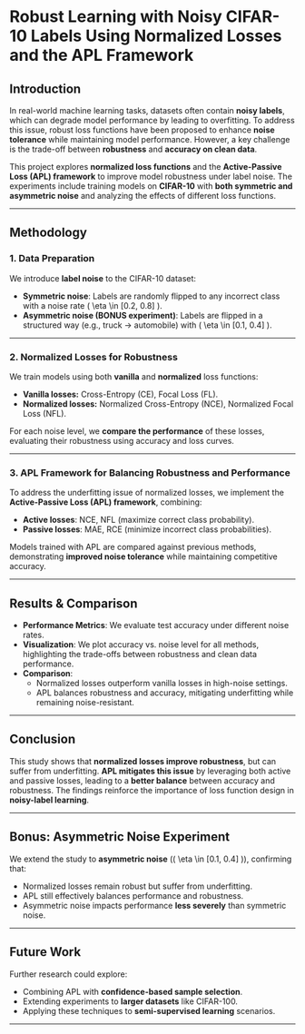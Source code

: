 # Robust Learning with Noisy CIFAR-10 Labels Using Normalized Losses and the APL Framework

## Introduction
In real-world machine learning tasks, datasets often contain **noisy labels**, which can degrade model performance by leading to overfitting. To address this issue, robust loss functions have been proposed to enhance **noise tolerance** while maintaining model performance. However, a key challenge is the trade-off between **robustness** and **accuracy on clean data**. 

This project explores **normalized loss functions** and the **Active-Passive Loss (APL) framework** to improve model robustness under label noise. The experiments include training models on **CIFAR-10** with **both symmetric and asymmetric noise** and analyzing the effects of different loss functions.

---

## **Methodology**

### **1. Data Preparation**
We introduce **label noise** to the CIFAR-10 dataset:  
- **Symmetric noise**: Labels are randomly flipped to any incorrect class with a noise rate \( \eta \in [0.2, 0.8] \).  
- **Asymmetric noise (BONUS experiment)**: Labels are flipped in a structured way (e.g., truck → automobile) with \( \eta \in [0.1, 0.4] \).

---

### **2. Normalized Losses for Robustness**
We train models using both **vanilla** and **normalized** loss functions:
- **Vanilla losses:** Cross-Entropy (CE), Focal Loss (FL).
- **Normalized losses:** Normalized Cross-Entropy (NCE), Normalized Focal Loss (NFL).

For each noise level, we **compare the performance** of these losses, evaluating their robustness using accuracy and loss curves.

---

### **3. APL Framework for Balancing Robustness and Performance**
To address the underfitting issue of normalized losses, we implement the **Active-Passive Loss (APL) framework**, combining:
- **Active losses**: NCE, NFL (maximize correct class probability).
- **Passive losses**: MAE, RCE (minimize incorrect class probabilities).

Models trained with APL are compared against previous methods, demonstrating **improved noise tolerance** while maintaining competitive accuracy.

---

## **Results & Comparison**
- **Performance Metrics**: We evaluate test accuracy under different noise rates.  
- **Visualization**: We plot accuracy vs. noise level for all methods, highlighting the trade-offs between robustness and clean data performance.
- **Comparison**:
  - Normalized losses outperform vanilla losses in high-noise settings.
  - APL balances robustness and accuracy, mitigating underfitting while remaining noise-resistant.

---

## **Conclusion**
This study shows that **normalized losses improve robustness**, but can suffer from underfitting. **APL mitigates this issue** by leveraging both active and passive losses, leading to a **better balance** between accuracy and robustness. The findings reinforce the importance of loss function design in **noisy-label learning**.

---

## **Bonus: Asymmetric Noise Experiment**
We extend the study to **asymmetric noise** (\( \eta \in [0.1, 0.4] \)), confirming that:
- Normalized losses remain robust but suffer from underfitting.
- APL still effectively balances performance and robustness.
- Asymmetric noise impacts performance **less severely** than symmetric noise.

---

## **Future Work**
Further research could explore:
- Combining APL with **confidence-based sample selection**.
- Extending experiments to **larger datasets** like CIFAR-100.
- Applying these techniques to **semi-supervised learning** scenarios.

---
